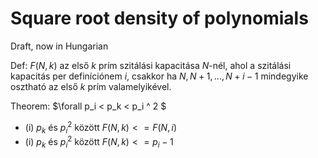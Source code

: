 # Square root density of polynomials

Draft, now in Hungarian

Def: $F(N, k)$ az első $k$ prím szitálási kapacitása $N$-nél, ahol a szitálási kapacitás per definíciónem $i$, csakkor ha $N, N+1, ..., N+i-1$ mindegyike osztható az első $k$ prím valamelyikével.

Theorem: $\forall p_i < p_k < p_i ^ 2 $
- (i) $p_k$ és $p_i^2$ között $F(N, k) <= F(N, i)$ 
- (i) $p_k$ és $p_i^2$ között $F(N, k) <= p_i - 1$ 
